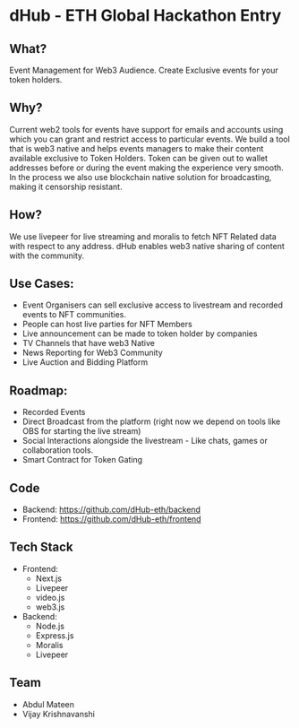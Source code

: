 # dHub - ETH Global Hackathon Entry

## What?

Event Management for Web3 Audience. Create Exclusive events for your token holders. 

## Why? 

Current web2 tools for events have support for emails and accounts using which you can grant and restrict access to particular events. We build a tool that is web3 native and helps events managers to make their content available exclusive to Token Holders. Token can be given out to wallet addresses before or during the event making the experience very smooth.
In the process we also use blockchain native solution for broadcasting, making it censorship resistant. 

## How?

We use livepeer for live streaming and moralis to fetch NFT Related data with respect to any address. dHub enables web3 native sharing of content with the community. 

## Use Cases:

* Event Organisers can sell exclusive access to livestream and recorded events to NFT communities. 
* People can host live parties for NFT Members
* Live announcement can be made to token holder by companies
* TV Channels that have web3 Native
* News Reporting for Web3 Community
* Live Auction and Bidding Platform

## Roadmap:
* Recorded Events
* Direct Broadcast from the platform (right now we depend on tools like OBS for starting the live stream)
* Social Interactions alongside the livestream - Like chats, games or collaboration tools.
* Smart Contract for Token Gating

## Code
* Backend: https://github.com/dHub-eth/backend
* Frontend: https://github.com/dHub-eth/frontend

## Tech Stack
* Frontend:
  * Next.js
  * Livepeer
  * video.js
  * web3.js
* Backend:
  * Node.js
  * Express.js
  * Moralis
  * Livepeer

## Team
* Abdul Mateen
* Vijay Krishnavanshi
